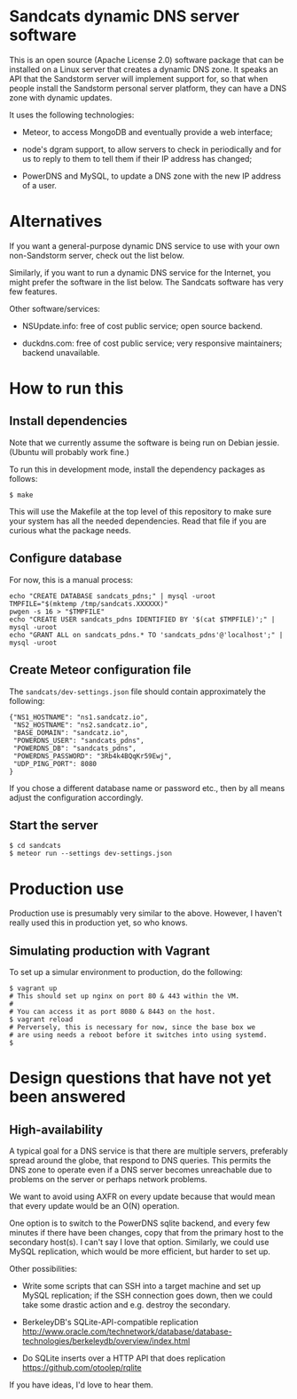 # Sandcats dynamic DNS server software

This is an open source (Apache License 2.0) software package that can
be installed on a Linux server that creates a dynamic DNS zone. It
speaks an API that the Sandstorm server will implement support for, so
that when people install the Sandstorm personal server platform, they
can have a DNS zone with dynamic updates.

It uses the following technologies:

* Meteor, to access MongoDB and eventually provide a web interface;

* node's dgram support, to allow servers to check in periodically and
  for us to reply to them to tell them if their IP address has
  changed;

* PowerDNS and MySQL, to update a DNS zone with the new IP address of
  a user.

# Alternatives

If you want a general-purpose dynamic DNS service to use with your own
non-Sandstorm server, check out the list below.

Similarly, if you want to run a dynamic DNS service for the Internet,
you might prefer the software in the list below. The Sandcats software
has very few features.

Other software/services:

* NSUpdate.info: free of cost public service; open source backend.

* duckdns.com: free of cost public service; very responsive
  maintainers; backend unavailable.

# How to run this

## Install dependencies

Note that we currently assume the software is being run on Debian
jessie. (Ubuntu will probably work fine.)

To run this in development mode, install the dependency packages as
follows:

```
$ make
```

This will use the Makefile at the top level of this repository to make
sure your system has all the needed dependencies. Read that file if
you are curious what the package needs.

## Configure database

For now, this is a manual process:

```
echo "CREATE DATABASE sandcats_pdns;" | mysql -uroot
TMPFILE="$(mktemp /tmp/sandcats.XXXXXX)"
pwgen -s 16 > "$TMPFILE"
echo "CREATE USER sandcats_pdns IDENTIFIED BY '$(cat $TMPFILE)';" | mysql -uroot
echo "GRANT ALL on sandcats_pdns.* TO 'sandcats_pdns'@'localhost';" | mysql -uroot
```

## Create Meteor configuration file

The `sandcats/dev-settings.json` file should contain approximately the following:

```
{"NS1_HOSTNAME": "ns1.sandcatz.io",
 "NS2_HOSTNAME": "ns2.sandcatz.io",
 "BASE_DOMAIN": "sandcatz.io",
 "POWERDNS_USER": "sandcats_pdns",
 "POWERDNS_DB": "sandcats_pdns",
 "POWERDNS_PASSWORD": "3Rb4k4BQqKr59Ewj",
 "UDP_PING_PORT": 8080
}
```

If you chose a different database name or password etc., then by all
means adjust the configuration accordingly.

## Start the server

```
$ cd sandcats
$ meteor run --settings dev-settings.json
```

# Production use

Production use is presumably very similar to the above. However, I
haven't really used this in production yet, so who knows.

## Simulating production with Vagrant

To set up a simular environment to production, do the following:

```
$ vagrant up
# This should set up nginx on port 80 & 443 within the VM.
#
# You can access it as port 8080 & 8443 on the host.
$ vagrant reload
# Perversely, this is necessary for now, since the base box we
# are using needs a reboot before it switches into using systemd.
$
```

# Design questions that have not yet been answered

## High-availability

A typical goal for a DNS service is that there are multiple servers,
preferably spread around the globe, that respond to DNS queries. This
permits the DNS zone to operate even if a DNS server becomes
unreachable due to problems on the server or perhaps network problems.

We want to avoid using AXFR on every update because that would mean
that every update would be an O(N) operation.

One option is to switch to the PowerDNS sqlite backend, and every few
minutes if there have been changes, copy that from the primary host to
the secondary host(s). I can't say I love that option. Similarly, we
could use MySQL replication, which would be more efficient, but harder
to set up.

Other possibilities:

* Write some scripts that can SSH into a target machine and set up
  MySQL replication; if the SSH connection goes down, then we could
  take some drastic action and e.g. destroy the secondary.

* BerkeleyDB's SQLite-API-compatible replication
  http://www.oracle.com/technetwork/database/database-technologies/berkeleydb/overview/index.html

* Do SQLite inserts over a HTTP API that does replication
  https://github.com/otoolep/rqlite

If you have ideas, I'd love to hear them.
